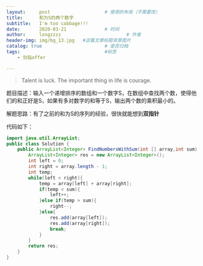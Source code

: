 ```yaml
---
layout:     post   				    # 使用的布局（不需要改）
title:      和为S的两个数字
subtitle:   I'm too cabbage!!!
date:       2020-03-21 				# 时间
author:     longzzzz						# 作者
header-img: img/bg_13.jpg 	#这篇文章标题背景图片
catalog: true 						# 是否归档
tags:								#标签
    - 剑指offer

---
```


>Talent is luck. The important thing in life is courage.

题目描述：输入一个递增排序的数组和一个数字S，在数组中查找两个数，使得他们的和正好是S，如果有多对数字的和等于S，输出两个数的乘积最小的。

解题思路：有了之前的和为S的序列的经验，很快就能想到**双指针** 

代码如下：

```java
import java.util.ArrayList;
public class Solution {
    public ArrayList<Integer> FindNumbersWithSum(int [] array,int sum) {
        ArrayList<Integer> res = new ArrayList<Integer>();
        int left = 0;
        int right = array.length - 1;
        int temp;
        while(left < right){
            temp = array[left] + array[right];
            if(temp < sum){
                left++;
            }else if(temp > sum){
                right--;
            }else{
                res.add(array[left]);
                res.add(array[right]);
                break;
            }
        }
        return res;
    }
}
```

